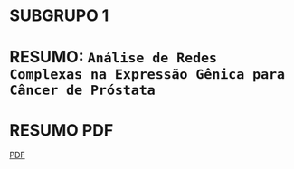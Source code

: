 # SUBGRUPO 1
# RESUMO: `Análise de Redes Complexas na Expressão Gênica para Câncer de Próstata`
# RESUMO PDF

[PDF](https://github.com/datasciforhealth/datasci4health/blob/main/project1/assets/slides/Analise%20de%20redes.pdf)

